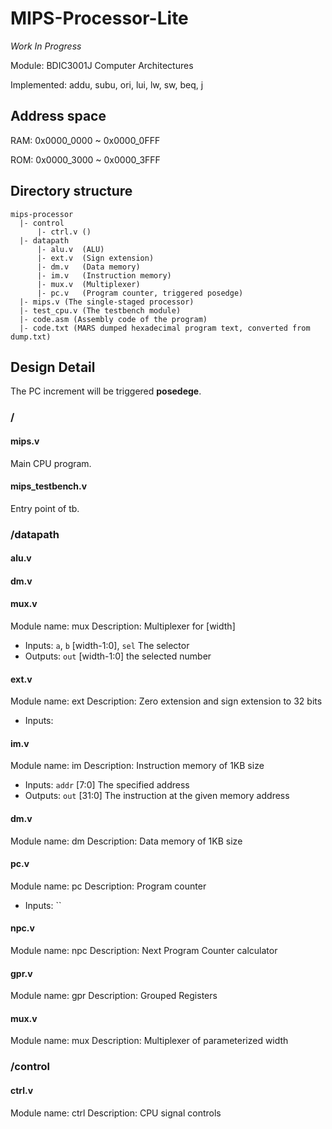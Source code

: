 # MIPS-Processor-Lite
*Work In Progress*

Module: BDIC3001J Computer Architectures

Implemented: addu, subu, ori, lui, lw, sw, beq, j

## Address space
RAM: 0x0000_0000 ~ 0x0000_0FFF

ROM: 0x0000_3000 ~ 0x0000_3FFF

## Directory structure
```
mips-processor
  |- control
      |- ctrl.v ()
  |- datapath
      |- alu.v  (ALU)
      |- ext.v  (Sign extension)
      |- dm.v   (Data memory)
      |- im.v   (Instruction memory)
      |- mux.v  (Multiplexer)
      |- pc.v   (Program counter, triggered posedge)
  |- mips.v (The single-staged processor)
  |- test_cpu.v (The testbench module)
  |- code.asm (Assembly code of the program)
  |- code.txt (MARS dumped hexadecimal program text, converted from dump.txt)
```

## Design Detail
The PC increment will be triggered **posedege**.

### /
#### mips.v
Main CPU program.

#### mips_testbench.v
Entry point of tb.

### /datapath
#### alu.v

#### dm.v

#### mux.v
Module name: mux
Description: Multiplexer for [width]
- Inputs: `a`, `b` [width-1:0], `sel` The selector
- Outputs: `out` [width-1:0] the selected number

#### ext.v
Module name: ext
Description: Zero extension and sign extension to 32 bits
- Inputs: 

#### im.v
Module name: im
Description: Instruction memory of 1KB size
- Inputs: `addr` [7:0] The specified address
- Outputs: `out` [31:0] The instruction at the given memory address

#### dm.v
Module name: dm
Description: Data memory of 1KB size

#### pc.v
Module name: pc
Description: Program counter
- Inputs: ``

#### npc.v
Module name: npc
Description: Next Program Counter calculator

#### gpr.v
Module name: gpr
Description: Grouped Registers

#### mux.v
Module name: mux
Description: Multiplexer of parameterized width

### /control
#### ctrl.v
Module name: ctrl
Description: CPU signal controls
